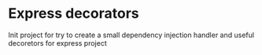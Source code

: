# Express decorators

Init project for try to create a small dependency injection handler and useful decoretors for express project
